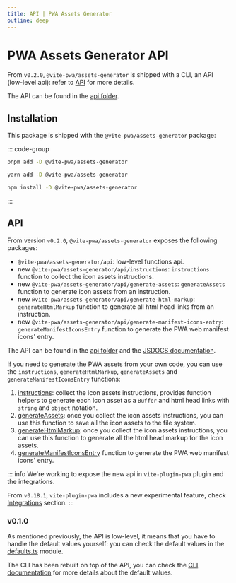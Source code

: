 ```yaml
---
title: API | PWA Assets Generator
outline: deep
---
```


# PWA Assets Generator API

From `v0.2.0`, `@vite-pwa/assets-generator` is shipped with a CLI, an API (low-level api): refer to [API](#api) for more details.

The API can be found in the [api folder](https://github.com/vite-pwa/assets-generator/tree/main/src/api).

## Installation

This package is shipped with the `@vite-pwa/assets-generator` package:

::: code-group
  ```bash [pnpm]
  pnpm add -D @vite-pwa/assets-generator
  ```
  ```bash [yarn]
  yarn add -D @vite-pwa/assets-generator
  ```
  ```bash [npm]
  npm install -D @vite-pwa/assets-generator
  ```
:::

## API

From version `v0.2.0`, `@vite-pwa/assets-generator` exposes the following packages:
- `@vite-pwa/assets-generator/api`: low-level functions api.
- new `@vite-pwa/assets-generator/api/instructions`: `instructions` function to collect the icon assets instructions.
- new `@vite-pwa/assets-generator/api/generate-assets`: `generateAssets` function to generate icon assets from an instruction.
- new `@vite-pwa/assets-generator/api/generate-html-markup`: `generateHtmlMarkup` function to generate all html head links from an instruction.
- new `@vite-pwa/assets-generator/api/generate-manifest-icons-entry`: `generateManifestIconsEntry` function to generate the PWA web manifest icons' entry.

The API can be found in the [api folder](https://github.com/vite-pwa/assets-generator/tree/main/src/api) and the [JSDOCS documentation](https://paka.dev/npm/@vite-pwa/assets-generator).

If you need to generate the PWA assets from your own code, you can use the `instructions`, `generateHtmlMarkup`, `generateAssets` and `generateManifestIconsEntry` functions:
1) [instructions](https://github.com/vite-pwa/assets-generator/tree/main/src/api/instructions.ts): collect the icon assets instructions, provides function helpers to generate each icon asset as a `Buffer` and html head links with `string` and `object` notation.
2) [generateAssets](https://github.com/vite-pwa/assets-generator/tree/main/src/api/generate-assets.ts): once you collect the icon assets instructions, you can use this function to save all the icon assets to the file system.
3) [generateHtmlMarkup](https://github.com/vite-pwa/assets-generator/tree/main/src/api/generate-html-markup.ts): once you collect the icon assets instructions, you can use this function to generate all the html head markup for the icon assets.
4) [generateManifestIconsEntry](https://github.com/vite-pwa/assets-generator/tree/main/src/api/generate-manifest-icons-entry.ts) function to generate the PWA web manifest icons' entry.

::: info
We're working to expose the new api in `vite-plugin-pwa` plugin and the integrations.

From `v0.18.1`, `vite-plugin-pwa` includes a new experimental feature, check [Integrations](/assets-generator/integrations) section.
:::

### v0.1.0 <Badge text="deprecated" type="warning" />

As mentioned previously, the API is low-level, it means that you have to handle the default values yourself: you can check the default values in the [defaults.ts](https://github.com/vite-pwa/assets-generator/tree/main/src/api/defaults.ts) module.

The CLI has been rebuilt on top of the API, you can check the [CLI documentation](/assets-generator/cli) for more details about the default values.


